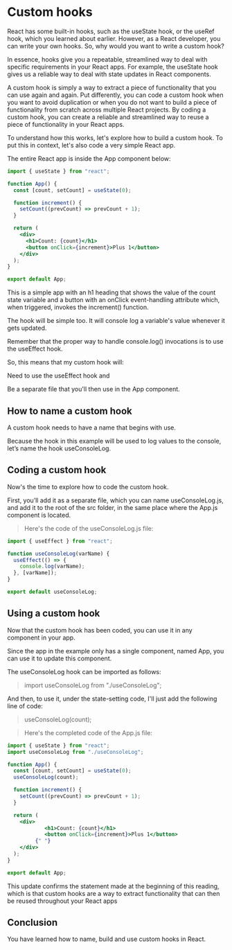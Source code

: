# Custom hooks

React has some built-in hooks, such as the useState hook, or the useRef hook, which you learned about earlier. However, as a React developer, you can write your own hooks. So, why would you want to write a custom hook?

In essence, hooks give you a repeatable, streamlined way to deal with specific requirements in your React apps. For example, the useState hook gives us a reliable way to deal with state updates in React components.

A custom hook is simply a way to extract a piece of functionality that you can use again and again. Put differently, you can code a custom hook when you want to avoid duplication or when you do not want to build a piece of functionality from scratch across multiple React projects. By coding a custom hook, you can create a reliable and streamlined way to reuse a piece of functionality in your React apps.

To understand how this works, let's explore how to build a custom hook. To put this in context, let's also code a very simple React app.

The entire React app is inside the App component below:

```jsx
import { useState } from "react";

function App() {
  const [count, setCount] = useState(0);

  function increment() {
    setCount((prevCount) => prevCount + 1);
  }

  return (
    <div>
      <h1>Count: {count}</h1>
      <button onClick={increment}>Plus 1</button>
    </div>
  );
}

export default App;
```

This is a simple app with an h1 heading that shows the value of the count state variable and a button with an onClick event-handling attribute which, when triggered, invokes the increment() function.

The hook will be simple too. It will console log a variable's value whenever it gets updated.

Remember that the proper way to handle console.log() invocations is to use the useEffect hook.

So, this means that my custom hook will:

Need to use the useEffect hook and

Be a separate file that you'll then use in the App component.

## How to name a custom hook

A custom hook needs to have a name that begins with use.

Because the hook in this example will be used to log values to the console, let’s name the hook useConsoleLog.

## Coding a custom hook

Now's the time to explore how to code the custom hook.

First, you’ll add it as a separate file, which you can name useConsoleLog.js, and add it to the root of the src folder, in the same place where the App.js component is located.

> Here's the code of the useConsoleLog.js file:

```jsx
import { useEffect } from "react";

function useConsoleLog(varName) {
  useEffect(() => {
    console.log(varName);
  }, [varName]);
}

export default useConsoleLog;
```

## Using a custom hook

Now that the custom hook has been coded, you can use it in any component in your app.

Since the app in the example only has a single component, named App, you can use it to update this component.

The useConsoleLog hook can be imported as follows:

> import useConsoleLog from "./useConsoleLog";

And then, to use it, under the state-setting code, I'll just add the following line of code:

> useConsoleLog(count);

> Here's the completed code of the App.js file:

```jsx
import { useState } from "react";
import useConsoleLog from "./useConsoleLog";

function App() {
  const [count, setCount] = useState(0);
  useConsoleLog(count);

  function increment() {
    setCount((prevCount) => prevCount + 1);
  }

  return (
    <div>
            <h1>Count: {count}</h1>
            <button onClick={increment}>Plus 1</button>
         {" "}
    </div>
  );
}

export default App;
```

This update confirms the statement made at the beginning of this reading, which is that custom hooks are a way to extract functionality that can then be reused throughout your React apps

## Conclusion

You have learned how to name, build and use custom hooks in React.
